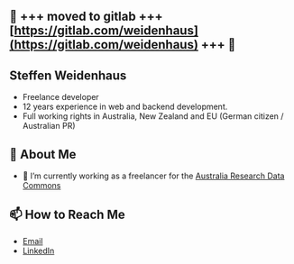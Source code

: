 🚨 +++ moved to gitlab +++ [https://gitlab.com/weidenhaus](https://gitlab.com/weidenhaus) +++ 🚨
---

## Steffen Weidenhaus

- Freelance developer
- 12 years experience in web and backend development.
- Full working rights in Australia, New Zealand and EU (German citizen / Australian PR)

## 🚀 About Me

- 🔭 I’m currently working as a freelancer for the [Australia Research Data Commons](https://ardc.edu.au/)

## 📫 How to Reach Me

- [Email](mailto:weidenhaus@gmail.com)
- [LinkedIn](https://www.linkedin.com/in/weidenhaus)
